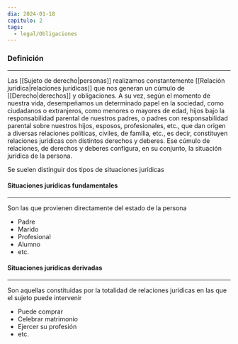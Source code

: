 ```yaml
---
dia: 2024-01-18
capitulo: 2
tags:
  - legal/Obligaciones
---
```

### Definición
---
Las [[Sujeto de derecho|personas]] realizamos constantemente [[Relación jurídica|relaciones jurídicas]] que nos generan un cúmulo de [[Derecho|derechos]] y obligaciones. A su vez, según el momento de nuestra vida, desempeñamos un determinado papel en la sociedad, como ciudadanos o extranjeros, como menores o mayores de edad, hijos bajo la responsabilidad parental de nuestros padres, o padres con responsabilidad parental sobre nuestros hijos, esposos, profesionales, etc., que dan origen a diversas relaciones políticas, civiles, de familia, etc., es decir, constituyen relaciones jurídicas con distintos derechos y deberes. Ese cúmulo de relaciones, de derechos y deberes configura, en su conjunto, la situación jurídica de la persona. 

Se suelen distinguir dos tipos de situaciones jurídicas
#### Situaciones jurídicas fundamentales
---
Son las que provienen directamente del estado de la persona 
* Padre
* Marido
* Profesional
* Alumno
* etc.

#### Situaciones jurídicas derivadas
---
Son aquellas constituidas por la totalidad de relaciones jurídicas en las que el sujeto puede intervenir
* Puede comprar
* Celebrar matrimonio
* Ejercer su profesión
* etc.
